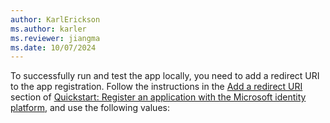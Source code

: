```yaml
---
author: KarlErickson
ms.author: karler
ms.reviewer: jiangma
ms.date: 10/07/2024
---
```


To successfully run and test the app locally, you need to add a redirect URI to the app registration. Follow the instructions in the [Add a redirect URI](/entra/identity-platform/quickstart-register-app#add-a-redirect-uri) section of [Quickstart: Register an application with the Microsoft identity platform](/entra/identity-platform/quickstart-register-app), and use the following values:
